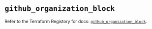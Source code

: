 # `github_organization_block`

Refer to the Terraform Registory for docs: [`github_organization_block`](https://registry.terraform.io/providers/integrations/github/5.26.0/docs/resources/organization_block).
